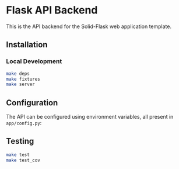 # Flask API Backend

This is the API backend for the Solid-Flask web application template.

## Installation

### Local Development

```bash
make deps
make fixtures
make server
```

## Configuration

The API can be configured using environment variables, all present in `app/config.py`:

## Testing
```bash
make test
make test_cov
```
